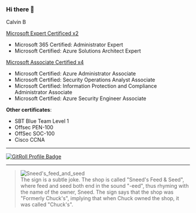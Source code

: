 ### Hi there 👋  
Calvin B

<!--
**Calvindd2f/Calvindd2f** is a ✨ _special_ ✨ repository because its `README.md` (this file) appears on your GitHub profile.

Here are some ideas to get you started:

- 🔭 I’m currently working on Binary PowerShell modules & other minor things like implementation of Passwordless.dev via NodeJS/React & Python/Flask
- 🌱 I’m currently learning C++ ; despite not wanting too - the whitehouse said not too. 
- 👯 I’m looking to collaborate on binmods powershell
- 🤔 I’m looking for help with ...
- 💬 Ask me about my net worth
- 📫 How to reach me: ...
- 😄 Pronouns: ...
- ⚡ Fun fact: ...

-->

[Microsoft Expert Certificed x2](https://learn.microsoft.com/en-us/users/calvinbergin/transcript/dz2oefqpj6xzqx1?ref=https%3A%2F%2Fwww.linkedin.com%2F&source=docs&tab=credentials-tab)
+ Microsoft 365 Certified: Administrator Expert
+ Microsoft Certified: Azure Solutions Architect Expert

[Microsoft Associate Certified x4](https://learn.microsoft.com/en-us/users/calvinbergin/transcript/dz2oefqpj6xzqx1?ref=https%3A%2F%2Fwww.linkedin.com%2F&source=docs&tab=credentials-tab)
+ Microsoft Certified: Azure Administrator Associate
+ Microsoft Certified: Security Operations Analyst Associate
+ Microsoft Certified: Information Protection and Compliance Administrator Associate
+ Microsoft Certified: Azure Security Engineer Associate

**Other certificates**:
+ SBT Blue Team Level 1
+ Offsec PEN-100
+ OffSec SOC-100
+ Cisco CCNA

---

<a href="https://gitroll.io/profile/uS1StpVxHvMgnTSiP7EiouRhhai63" target="_blank"><img src="https://gitroll.io/api/badges/profiles/v1/uS1StpVxHvMgnTSiP7EiouRhhai63?theme=kawaiiCat" alt="GitRoll Profile Badge"/></a>

---

> ![Sneed's_feed_and_seed](https://user-images.githubusercontent.com/12518378/157051506-1efba280-c850-4aec-8332-63ec8b9f46c1.png)  
> The sign is a subtle joke. The shop is called "Sneed's Feed & Seed", where feed and seed both end in the sound "-eed", thus rhyming with the name of the owner, Sneed. The sign says that the shop was "Formerly Chuck's", implying that when Chuck owned the shop, it was called "Chuck's".

